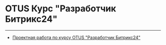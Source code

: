 # OTUS Курс "Разработчик Битрикс24"

---

- [Проектная работа по курсу OTUS "Разработчик Битрикс24"](https://github.com/Cleverscript/otus_b24/tree/project_work_final)
